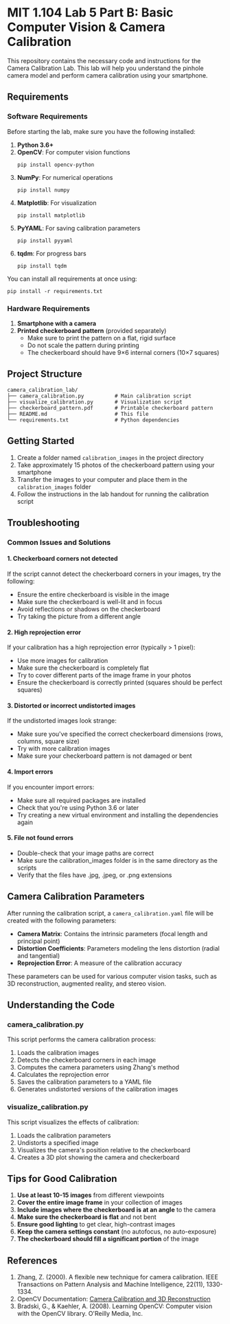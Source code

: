 # MIT 1.104 Lab 5 Part B: Basic Computer Vision & Camera Calibration

This repository contains the necessary code and instructions for the Camera Calibration Lab. This lab will help you understand the pinhole camera model and perform camera calibration using your smartphone.

## Requirements

### Software Requirements

Before starting the lab, make sure you have the following installed:

1. **Python 3.6+**
2. **OpenCV**: For computer vision functions
   ```
   pip install opencv-python
   ```
3. **NumPy**: For numerical operations
   ```
   pip install numpy
   ```
4. **Matplotlib**: For visualization
   ```
   pip install matplotlib
   ```
5. **PyYAML**: For saving calibration parameters
   ```
   pip install pyyaml
   ```
6. **tqdm**: For progress bars
   ```
   pip install tqdm
   ```

You can install all requirements at once using:
```
pip install -r requirements.txt
```

### Hardware Requirements

1. **Smartphone with a camera**
2. **Printed checkerboard pattern** (provided separately)
   - Make sure to print the pattern on a flat, rigid surface
   - Do not scale the pattern during printing
   - The checkerboard should have 9×6 internal corners (10×7 squares)

## Project Structure

```
camera_calibration_lab/
├── camera_calibration.py          # Main calibration script
├── visualize_calibration.py       # Visualization script
├── checkerboard_pattern.pdf       # Printable checkerboard pattern
├── README.md                      # This file
└── requirements.txt               # Python dependencies
```

## Getting Started

1. Create a folder named `calibration_images` in the project directory
2. Take approximately 15 photos of the checkerboard pattern using your smartphone
3. Transfer the images to your computer and place them in the `calibration_images` folder
4. Follow the instructions in the lab handout for running the calibration script

## Troubleshooting

### Common Issues and Solutions

#### 1. Checkerboard corners not detected

If the script cannot detect the checkerboard corners in your images, try the following:

- Ensure the entire checkerboard is visible in the image
- Make sure the checkerboard is well-lit and in focus
- Avoid reflections or shadows on the checkerboard
- Try taking the picture from a different angle

#### 2. High reprojection error

If your calibration has a high reprojection error (typically > 1 pixel):

- Use more images for calibration
- Make sure the checkerboard is completely flat
- Try to cover different parts of the image frame in your photos
- Ensure the checkerboard is correctly printed (squares should be perfect squares)

#### 3. Distorted or incorrect undistorted images

If the undistorted images look strange:

- Make sure you've specified the correct checkerboard dimensions (rows, columns, square size)
- Try with more calibration images
- Make sure your checkerboard pattern is not damaged or bent

#### 4. Import errors

If you encounter import errors:

- Make sure all required packages are installed
- Check that you're using Python 3.6 or later
- Try creating a new virtual environment and installing the dependencies again

#### 5. File not found errors

- Double-check that your image paths are correct
- Make sure the calibration_images folder is in the same directory as the scripts
- Verify that the files have .jpg, .jpeg, or .png extensions

## Camera Calibration Parameters

After running the calibration script, a `camera_calibration.yaml` file will be created with the following parameters:

- **Camera Matrix**: Contains the intrinsic parameters (focal length and principal point)
- **Distortion Coefficients**: Parameters modeling the lens distortion (radial and tangential)
- **Reprojection Error**: A measure of the calibration accuracy

These parameters can be used for various computer vision tasks, such as 3D reconstruction, augmented reality, and stereo vision.

## Understanding the Code

### camera_calibration.py

This script performs the camera calibration process:

1. Loads the calibration images
2. Detects the checkerboard corners in each image
3. Computes the camera parameters using Zhang's method
4. Calculates the reprojection error
5. Saves the calibration parameters to a YAML file
6. Generates undistorted versions of the calibration images

### visualize_calibration.py

This script visualizes the effects of calibration:

1. Loads the calibration parameters
2. Undistorts a specified image
3. Visualizes the camera's position relative to the checkerboard
4. Creates a 3D plot showing the camera and checkerboard

## Tips for Good Calibration

1. **Use at least 10-15 images** from different viewpoints
2. **Cover the entire image frame** in your collection of images
3. **Include images where the checkerboard is at an angle** to the camera
4. **Make sure the checkerboard is flat** and not bent
5. **Ensure good lighting** to get clear, high-contrast images
6. **Keep the camera settings constant** (no autofocus, no auto-exposure)
7. **The checkerboard should fill a significant portion** of the image

<!-- ## Extending the Lab

After completing the basic calibration, you can try:

1. Comparing calibration results from different smartphones
2. Measuring real-world objects using your calibrated camera
3. Creating a simple augmented reality application
4. Implementing stereo vision if you have two cameras -->

## References

1. Zhang, Z. (2000). A flexible new technique for camera calibration. IEEE Transactions on Pattern Analysis and Machine Intelligence, 22(11), 1330-1334.
2. OpenCV Documentation: [Camera Calibration and 3D Reconstruction](https://docs.opencv.org/master/d9/d0c/group__calib3d.html)
3. Bradski, G., & Kaehler, A. (2008). Learning OpenCV: Computer vision with the OpenCV library. O'Reilly Media, Inc.
